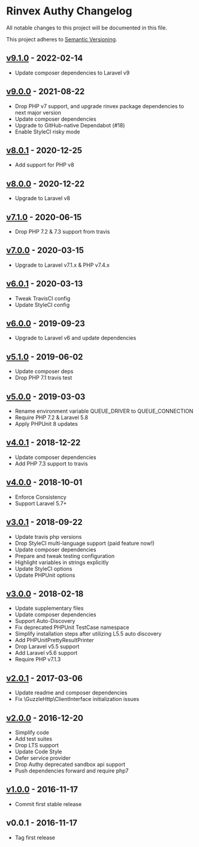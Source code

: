 # Rinvex Authy Changelog

All notable changes to this project will be documented in this file.

This project adheres to [Semantic Versioning](CONTRIBUTING.md).


## [v9.1.0] - 2022-02-14
- Update composer dependencies to Laravel v9

## [v9.0.0] - 2021-08-22
- Drop PHP v7 support, and upgrade rinvex package dependencies to next major version
- Update composer dependencies
- Upgrade to GitHub-native Dependabot (#18)
- Enable StyleCI risky mode

## [v8.0.1] - 2020-12-25
- Add support for PHP v8

## [v8.0.0] - 2020-12-22
- Upgrade to Laravel v8

## [v7.1.0] - 2020-06-15
- Drop PHP 7.2 & 7.3 support from travis

## [v7.0.0] - 2020-03-15
- Upgrade to Laravel v7.1.x & PHP v7.4.x

## [v6.0.1] - 2020-03-13
- Tweak TravisCI config
- Update StyleCI config

## [v6.0.0] - 2019-09-23
- Upgrade to Laravel v6 and update dependencies

## [v5.1.0] - 2019-06-02
- Update composer deps
- Drop PHP 7.1 travis test

## [v5.0.0] - 2019-03-03
- Rename environment variable QUEUE_DRIVER to QUEUE_CONNECTION
- Require PHP 7.2 & Laravel 5.8
- Apply PHPUnit 8 updates

## [v4.0.1] - 2018-12-22
- Update composer dependencies
- Add PHP 7.3 support to travis

## [v4.0.0] - 2018-10-01
- Enforce Consistency
- Support Laravel 5.7+

## [v3.0.1] - 2018-09-22
- Update travis php versions
- Drop StyleCI multi-language support (paid feature now!)
- Update composer dependencies
- Prepare and tweak testing configuration
- Highlight variables in strings explicitly
- Update StyleCI options
- Update PHPUnit options

## [v3.0.0] - 2018-02-18
- Update supplementary files
- Update composer dependencies
- Support Auto-Discovery
- Fix deprecated PHPUnit TestCase namespace
- Simplify installation steps after utilizing L5.5 auto discovery
- Add PHPUnitPrettyResultPrinter
- Drop Laravel v5.5 support
- Add Laravel v5.6 support
- Require PHP v7.1.3

## [v2.0.1] - 2017-03-06
- Update readme and composer dependencies
- Fix \GuzzleHttp\ClientInterface initialization issues

## [v2.0.0] - 2016-12-20
- Simplify code
- Add test suites
- Drop LTS support
- Update Code Style
- Defer service provider
- Drop Authy deprecated sandbox api support
- Push dependencies forward and require php7

## [v1.0.0] - 2016-11-17
- Commit first stable release

## v0.0.1 - 2016-11-17
- Tag first release

[v9.1.0]: https://github.com/rinvex/laravel-authy/compare/v9.0.0...v9.1.0
[v9.0.0]: https://github.com/rinvex/laravel-authy/compare/v8.0.1...v9.0.0
[v8.0.1]: https://github.com/rinvex/laravel-authy/compare/v8.0.0...v8.0.1
[v8.0.0]: https://github.com/rinvex/laravel-authy/compare/v7.1.0...v8.0.0
[v7.1.0]: https://github.com/rinvex/laravel-authy/compare/v7.0.0...v7.1.0
[v7.0.0]: https://github.com/rinvex/laravel-authy/compare/v6.0.1...v7.0.0
[v6.0.1]: https://github.com/rinvex/laravel-authy/compare/v6.0.0...v6.0.1
[v6.0.0]: https://github.com/rinvex/laravel-authy/compare/v5.1.0...v6.0.0
[v5.1.0]: https://github.com/rinvex/laravel-authy/compare/v5.0.0...v5.1.0
[v5.0.0]: https://github.com/rinvex/laravel-authy/compare/v4.0.1...v5.0.0
[v4.0.1]: https://github.com/rinvex/laravel-authy/compare/v4.0.0...v4.0.1
[v4.0.0]: https://github.com/rinvex/laravel-authy/compare/v3.0.1...v4.0.0
[v3.0.1]: https://github.com/rinvex/laravel-authy/compare/v3.0.0...v3.0.1
[v3.0.0]: https://github.com/rinvex/laravel-authy/compare/v2.0.1...v3.0.0
[v2.0.1]: https://github.com/rinvex/laravel-authy/compare/v2.0.0...v2.0.1
[v2.0.0]: https://github.com/rinvex/laravel-authy/compare/v1.0.0...v2.0.0
[v1.0.0]: https://github.com/rinvex/laravel-authy/compare/v0.0.1...v1.0.0

